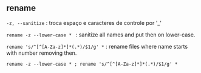 rename
-------------

`-z, --sanitize` : troca espaço e caracteres de controle por '_'

`rename -z --lower-case * ` : sanitize all names and put then on lower-case.

`rename 's/^[^[A-Za-z]*]*(.*)/$1/g' *` : rename files where name starts with
number removing then.

```
rename -z --lower-case * ; rename 's/^[^[A-Za-z]*]*(.*)/$1/g' *
```
